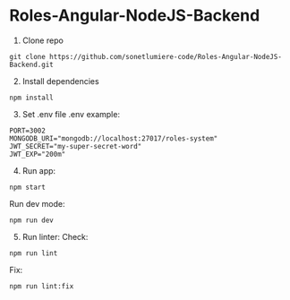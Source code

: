 # Roles-Angular-NodeJS-Backend

1. Clone repo
```
git clone https://github.com/sonetlumiere-code/Roles-Angular-NodeJS-Backend.git
```

2. Install dependencies
```
npm install
```

3. Set .env file
.env example:
```
PORT=3002
MONGODB_URI="mongodb://localhost:27017/roles-system"
JWT_SECRET="my-super-secret-word"
JWT_EXP="200m"
```

4. Run app:
```
npm start
```
Run dev mode:
```
npm run dev
```

5. Run linter:
Check:
```
npm run lint
```
Fix:
```
npm run lint:fix
```
